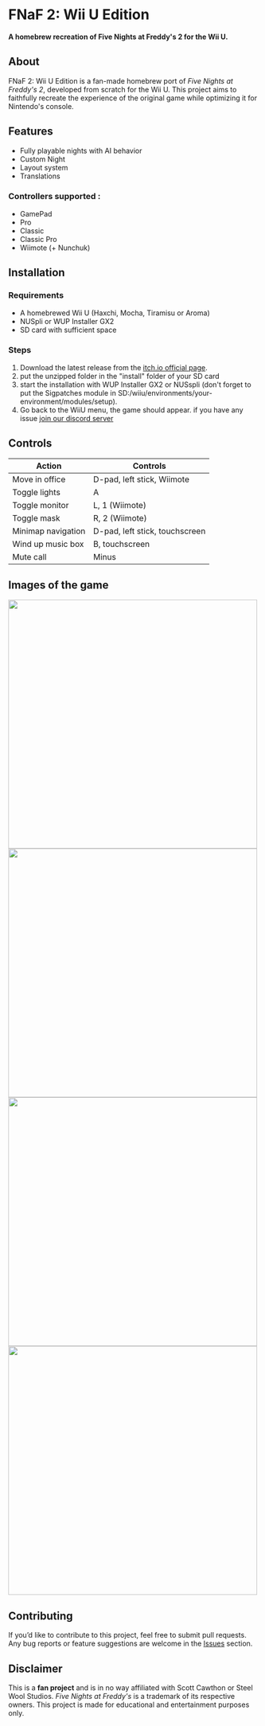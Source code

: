# FNaF 2: Wii U Edition

**A homebrew recreation of Five Nights at Freddy's 2 for the Wii U.** <br>
## About
FNaF 2: Wii U Edition is a fan-made homebrew port of *Five Nights at Freddy's 2*, developed from scratch for the Wii U. This project aims to faithfully recreate the experience of the original game while optimizing it for Nintendo's console.

## Features
- Fully playable nights with AI behavior
- Custom Night
- Layout system
- Translations

### Controllers supported :
- GamePad
- Pro
- Classic
- Classic Pro
- Wiimote (+ Nunchuk)

## Installation
### Requirements
- A homebrewed Wii U (Haxchi, Mocha, Tiramisu or Aroma)
- NUSpli or WUP Installer GX2
- SD card with sufficient space

### Steps
1. Download the latest release from the [itch.io official page](https://the-latte-macchiato.itch.io/fnaf2-wiiu-edition).
2. put the unzipped folder in the "install" folder of your SD card
3.  start the installation with WUP Installer GX2 or NUSspli (don't forget to put the Sigpatches module in SD:/wiiu/environments/your-environment/modules/setup).
4. Go back to the WiiU menu, the game should appear. if you have any issue [join our discord server](https://discord.com/invite/Swybxyc3kU)

## Controls
| Action                  | Controls                          |
|-------------------------|----------------------------------|
| Move in office         | D-pad, left stick, Wiimote       |
| Toggle lights          | A                                |
| Toggle monitor         | L, 1 (Wiimote)                   |
| Toggle mask            | R, 2 (Wiimote)                   |
| Minimap navigation     | D-pad, left stick, touchscreen   |
| Wind up music box      | B, touchscreen                   |
| Mute call             | Minus                            |


## Images of the game
<img src="https://img.itch.zone/aW1hZ2UvMzE2ODQ3Mi8xOTM4ODUxMy5qcGc=/original/QUi4gl.jpg" width="500"> <img src="https://img.itch.zone/aW1hZ2UvMzE2ODQ3Mi8xOTM4ODUxNC5qcGc=/original/2ScRgD.jpg" width="500"> <img src="https://img.itch.zone/aW1hZ2UvMzE2ODQ3Mi8xOTM4ODUxNi5qcGc=/original/OZxgt8.jpg" width="500"> <img src="https://img.itch.zone/aW1hZ2UvMzE2ODQ3Mi8xOTM4ODUxNS5qcGc=/original/nF3fAK.jpg" width="500">

## Contributing
If you’d like to contribute to this project, feel free to submit pull requests. Any bug reports or feature suggestions are welcome in the [Issues](https://github.com/Source-Macchiato/FNaF-2-WiiU-SC/issues) section.

## Disclaimer
This is a **fan project** and is in no way affiliated with Scott Cawthon or Steel Wool Studios. *Five Nights at Freddy's* is a trademark of its respective owners. This project is made for educational and entertainment purposes only.

